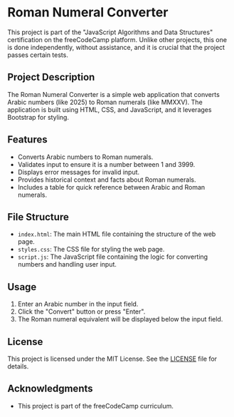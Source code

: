 # Roman Numeral Converter

This project is part of the "JavaScript Algorithms and Data Structures" certification on the freeCodeCamp platform. Unlike other projects, this one is done independently, without assistance, and it is crucial that the project passes certain tests.

## Project Description

The Roman Numeral Converter is a simple web application that converts Arabic numbers (like 2025) to Roman numerals (like MMXXV). The application is built using HTML, CSS, and JavaScript, and it leverages Bootstrap for styling.

## Features

- Converts Arabic numbers to Roman numerals.
- Validates input to ensure it is a number between 1 and 3999.
- Displays error messages for invalid input.
- Provides historical context and facts about Roman numerals.
- Includes a table for quick reference between Arabic and Roman numerals.

## File Structure

- `index.html`: The main HTML file containing the structure of the web page.
- `styles.css`: The CSS file for styling the web page.
- `script.js`: The JavaScript file containing the logic for converting numbers and handling user input.

## Usage

1. Enter an Arabic number in the input field.
2. Click the "Convert" button or press "Enter".
3. The Roman numeral equivalent will be displayed below the input field.

## License

This project is licensed under the MIT License. See the [LICENSE](LICENSE) file for details.

## Acknowledgments

- This project is part of the freeCodeCamp curriculum.
